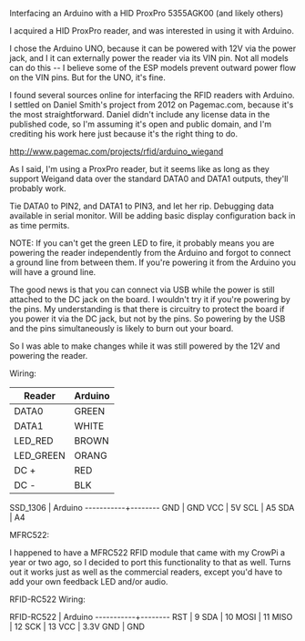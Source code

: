 Interfacing an Arduino with a HID ProxPro 5355AGK00 (and likely others)

I acquired a HID ProxPro reader, and was interested in using it with Arduino. 

I chose the Arduino UNO, because it can be powered with 12V via the power jack, 
and I it can externally power the reader via its VIN pin. Not all models can do
this -- I believe some of the ESP models prevent outward power flow on the VIN
pins. But for the UNO, it's fine.

I found several sources online for interfacing the RFID readers with Arduino. I
settled on Daniel Smith's project from 2012 on Pagemac.com, because it's the most
straightforward. Daniel didn't include any license data in the published code,
so I'm assuming it's open and public domain, and I'm crediting his work here just
because it's the right thing to do.

http://www.pagemac.com/projects/rfid/arduino_wiegand

As I said, I'm using a ProxPro reader, but it seems like as long as they support 
Weigand data over the standard DATA0 and DATA1 outputs, they'll probably work.

Tie DATA0 to PIN2, and DATA1 to PIN3, and let her rip.  Debugging data available
in serial monitor. Will be adding basic display configuration back in as time
permits.

NOTE: If you can't get the green LED to fire, it probably means you are
powering the reader independently from the Arduino and forgot to connect a
ground line from between them. If you're powering it from the Arduino you will
have a ground line.

The good news is that you can connect via USB while the power is still attached
to the DC jack on the board. I wouldn't try it if you're powering by the pins. My
understanding is that there is circuitry to protect the board if you power it via
the DC jack, but not by the pins.  So powering by the USB and the pins simultaneously
is likely to burn out your board.

So I was able to make changes while it was still powered by the 12V and powering
the reader.

Wiring:

Reader     | Arduino
-----------|--------
DATA0      | GREEN | 2
DATA1      | WHITE | 3
LED_RED    | BROWN | 10
LED_GREEN  | ORANG | 11
DC +       | RED   | VIN
DC -       | BLK   | GND (any)

SSD_1306   | Arduino
-----------+--------
GND        | GND
VCC        | 5V 
SCL        | A5
SDA        | A4

MFRC522:

I happened to have a MFRC522 RFID module that came with my CrowPi a year or
two ago, so I decided to port this functionality to that as well.  Turns out
it works just as well as the commercial readers, except you'd have to add your
own feedback LED and/or audio.

RFID-RC522 Wiring:

RFID-RC522 | Arduino
-----------+--------
RST        | 9
SDA        | 10
MOSI       | 11
MISO       | 12
SCK        | 13
VCC        | 3.3V
GND        | GND
